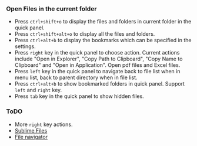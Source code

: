 ### Open Files in the current folder

- Press `ctrl+shift+o` to display the files and folders in current 
folder in the quick panel. 
- Press `ctrl+shift+alt+o` to display all the files and folders.
- Press `ctrl+alt+b` to display the bookmarks which can be specified in the settings.
- Press `right` key in the quick panel to choose action. Current 
actions include "Open in Explorer", "Copy Path to Clipboard", "Copy Name
to Clipboard" and "Open in Application". Open pdf files and Excel files.
- Press `left` key in the quick panel to navigate back to file list when
in menu list, back to parent directory when in file list.
- Press `ctrl+alt+b` to show bookmarked folders in quick panel. Support 
`left` and `right` key.
- Press `tab` key in the quick panel to show hidden files.

### ToDO

- More `right` key actions.
- [Sublime Files](https://packagecontrol.io/packages/Sublime%20Files)
- [File navigator](https://packagecontrol.io/packages/File%20Navigator)